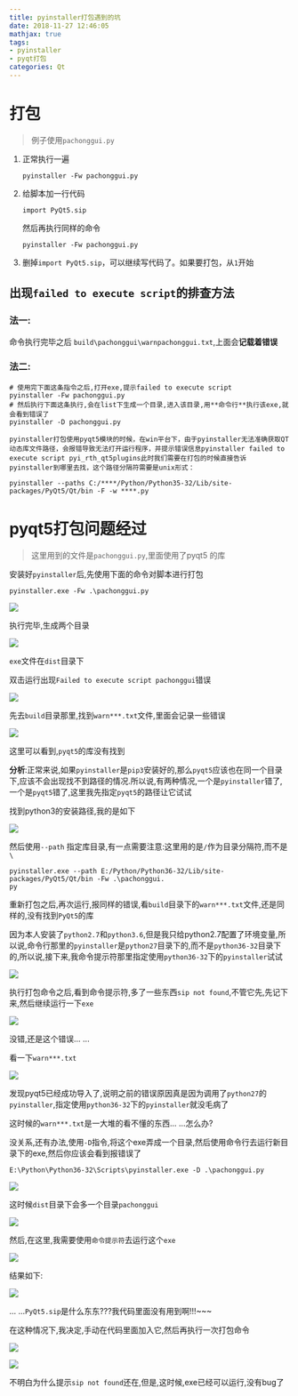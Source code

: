 ```yaml
---
title: pyinstaller打包遇到的坑
date: 2018-11-27 12:46:05
mathjax: true
tags:
- pyinstaller
- pyqt打包
categories: Qt
---
```


# 打包
> 例子使用`pachonggui.py`

1. 正常执行一遍

    ```
    pyinstaller -Fw pachonggui.py
    ```
    <!--more-->
2. 给脚本加一行代码
    ```python3
    import PyQt5.sip
    ```
    然后再执行同样的命令
    ```
    pyinstaller -Fw pachonggui.py
    ```

3. 删掉`import PyQt5.sip`，可以继续写代码了。如果要打包，从`1`开始

## 出现`failed to execute script`的排查方法

### 法一:
命令执行完毕之后 `build\pachonggui\warnpachonggui.txt`,上面会**记载着错误**

### 法二:
```
# 使用完下面这条指令之后,打开exe,提示failed to execute script
pyinstaller -Fw pachonggui.py
# 然后执行下面这条执行,会在list下生成一个目录,进入该目录,用**命令行**执行该exe,就会看到错误了
pyinstaller -D pachonggui.py
```

```
pyinstaller打包使用pyqt5模块的时候，在win平台下，由于pyinstaller无法准确获取QT动态库文件路径，会报错导致无法打开运行程序，并提示错误信息pyinstaller failed to execute script pyi_rth_qt5plugins此时我们需要在打包的时候直接告诉pyinstaller到哪里去找，这个路径分隔符需要是unix形式：

pyinstaller --paths C:/****/Python/Python35-32/Lib/site-packages/PyQt5/Qt/bin -F -w ****.py
```

# pyqt5打包问题经过
> 这里用到的文件是`pachonggui.py`,里面使用了pyqt5 的库

安装好`pyinstaller`后,先使用下面的命令对脚本进行打包

```shell
pyinstaller.exe -Fw .\pachonggui.py
```


![](https://raw.githubusercontent.com/fengwenhua/ImageBed/master/1533799324.jpg)

执行完毕,生成两个目录

![](https://raw.githubusercontent.com/fengwenhua/ImageBed/master/1533799377.jpg)

`exe`文件在`dist`目录下

双击运行出现`Failed to execute script pachonggui`错误

![](https://raw.githubusercontent.com/fengwenhua/ImageBed/master/1533799888.jpg)

先去`build`目录那里,找到`warn***.txt`文件,里面会记录一些错误

![](https://raw.githubusercontent.com/fengwenhua/ImageBed/master/1533799475.jpg)

这里可以看到,`pyqt5`的库没有找到

**分析**:正常来说,如果`pyinstaller`是`pip3`安装好的,那么`pyqt5`应该也在同一个目录下,应该不会出现找不到路径的情况.所以说,有两种情况,一个是`pyinstaller`错了,一个是`pyqt5`错了,这里我先指定`pyqt5`的路径让它试试

找到python3的安装路径,我的是如下

![](https://raw.githubusercontent.com/fengwenhua/ImageBed/master/1533800027.jpg)

然后使用`--path` 指定库目录,有一点需要注意:这里用的是`/`作为目录分隔符,而不是`\`

```shell
pyinstaller.exe --path E:/Python/Python36-32/Lib/site-packages/PyQt5/Qt/bin -Fw .\pachonggui.
py
```

重新打包之后,再次运行,报同样的错误,看`build`目录下的`warn***.txt`文件,还是同样的,没有找到`PyQt5`的库

因为本人安装了`python2.7`和`python3.6`,但是我只给python2.7配置了环境变量,所以说,命令行那里的`pyinstaller`是`python27`目录下的,而不是`python36-32`目录下的,所以说,接下来,我命令提示符那里指定使用`python36-32`下的`pyinstaller`试试

![](https://raw.githubusercontent.com/fengwenhua/ImageBed/master/1533800703.jpg)

执行打包命令之后,看到命令提示符,多了一些东西`sip not found`,不管它先,先记下来,然后继续运行一下`exe`

![](https://raw.githubusercontent.com/fengwenhua/ImageBed/master/1533800781.jpg)

没错,还是这个错误... ...

看一下`warn***.txt`

![](https://raw.githubusercontent.com/fengwenhua/ImageBed/master/1533800824.jpg)

发现pyqt5已经成功导入了,说明之前的错误原因真是因为调用了`python27`的`pyinstaller`,指定使用`python36-32`下的`pyinstaller`就没毛病了

这时候的`warn***.txt`是一大堆的看不懂的东西... ...怎么办?

没关系,还有办法,使用`-D`指令,将这个exe弄成一个目录,然后使用命令行去运行新目录下的exe,然后你应该会看到报错误了

```shell
E:\Python\Python36-32\Scripts\pyinstaller.exe -D .\pachonggui.py
```

![](https://raw.githubusercontent.com/fengwenhua/ImageBed/master/1533801080.jpg)

这时候`dist`目录下会多一个目录`pachonggui`

![](https://raw.githubusercontent.com/fengwenhua/ImageBed/master/1533801107.jpg)

然后,在这里,我需要使用`命令提示符`去运行这个`exe`

![](https://raw.githubusercontent.com/fengwenhua/ImageBed/master/1533801253.jpg)

结果如下:

![](https://raw.githubusercontent.com/fengwenhua/ImageBed/master/1533801281.jpg)

... ...`PyQt5.sip`是什么东东???我代码里面没有用到啊!!!~~~

在这种情况下,我决定,手动在代码里面加入它,然后再执行一次打包命令

![](https://raw.githubusercontent.com/fengwenhua/ImageBed/master/1533801753.jpg)

![](https://raw.githubusercontent.com/fengwenhua/ImageBed/master/1533801883.jpg)

不明白为什么提示`sip not found`还在,但是,这时候,exe已经可以运行,没有bug了
